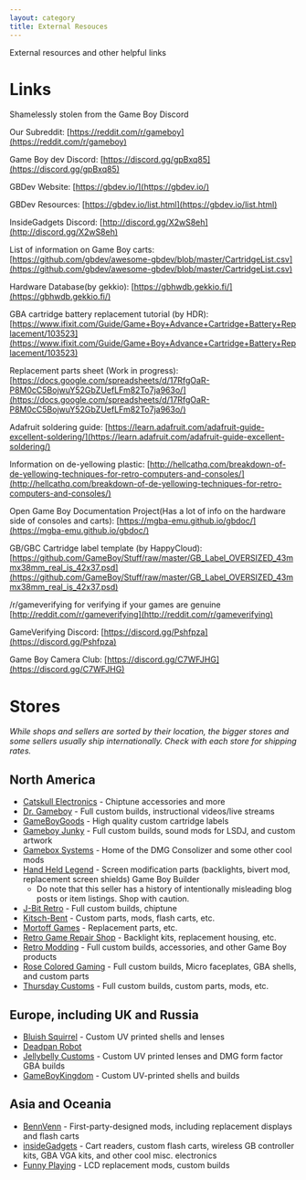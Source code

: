 ```yaml
---
layout: category
title: External Resouces
---
```


External resources and other helpful links
 
# Links

Shamelessly stolen from the Game Boy Discord

Our Subreddit: [https://reddit.com/r/gameboy](https://reddit.com/r/gameboy)

Game Boy dev Discord: [https://discord.gg/gpBxq85](https://discord.gg/gpBxq85)

GBDev Website: [https://gbdev.io/](https://gbdev.io/)

GBDev Resources: [https://gbdev.io/list.html](https://gbdev.io/list.html)

InsideGadgets Discord: [http://discord.gg/X2wS8eh](http://discord.gg/X2wS8eh)

List of information on Game Boy carts: [https://github.com/gbdev/awesome-gbdev/blob/master/CartridgeList.csv](https://github.com/gbdev/awesome-gbdev/blob/master/CartridgeList.csv)

Hardware Database(by gekkio): [https://gbhwdb.gekkio.fi/](https://gbhwdb.gekkio.fi/)

GBA cartridge battery replacement tutorial (by HDR): [https://www.ifixit.com/Guide/Game+Boy+Advance+Cartridge+Battery+Replacement/103523](https://www.ifixit.com/Guide/Game+Boy+Advance+Cartridge+Battery+Replacement/103523)

Replacement parts sheet (Work in progress): [https://docs.google.com/spreadsheets/d/17RfgOaR-P8M0cC5BojwuY52GbZUefLFm82To7ja963o/](https://docs.google.com/spreadsheets/d/17RfgOaR-P8M0cC5BojwuY52GbZUefLFm82To7ja963o/)

Adafruit soldering guide: [https://learn.adafruit.com/adafruit-guide-excellent-soldering/](https://learn.adafruit.com/adafruit-guide-excellent-soldering/)

Information on de-yellowing plastic: [http://hellcathq.com/breakdown-of-de-yellowing-techniques-for-retro-computers-and-consoles/](http://hellcathq.com/breakdown-of-de-yellowing-techniques-for-retro-computers-and-consoles/)

Open Game Boy Documentation Project(Has a lot of info on the hardware side of consoles and carts): [https://mgba-emu.github.io/gbdoc/](https://mgba-emu.github.io/gbdoc/)

GB/GBC Cartridge label template (by HappyCloud): [https://github.com/GameBoy/Stuff/raw/master/GB_Label_OVERSIZED_43mmx38mm_real_is_42x37.psd](https://github.com/GameBoy/Stuff/raw/master/GB_Label_OVERSIZED_43mmx38mm_real_is_42x37.psd)

/r/gameverifying for verifying if your games are genuine [http://reddit.com/r/gameverifying](http://reddit.com/r/gameverifying)

GameVerifying Discord: [https://discord.gg/Pshfpza](https://discord.gg/Pshfpza)

Game Boy Camera Club: [https://discord.gg/C7WFJHG](https://discord.gg/C7WFJHG)

# Stores

*While shops and sellers are sorted by their location, the bigger stores and some sellers usually ship internationally. Check with each store for shipping rates.*

## North America
* [Catskull Electronics](https://catskullelectronics.com/) - Chiptune accessories and more
* [Dr. Gameboy](https://www.ebay.com/usr/dr_gameboy_phd) - Full custom builds, instructional videos/live streams
* [GameBoyGoods](https://www.etsy.com/shop/GameBoyGoods) - High quality custom cartridge labels
* [Gameboy Junky](http://gameboyjunky.wixsite.com/website) - Full custom builds, sound mods for LSDJ, and custom artwork
* [Gamebox Systems](https://gamebox.systems/collections/all) - Home of the DMG Consolizer and some other cool mods
* [Hand Held Legend](http://handheldlegend.com/) - Screen modification parts (backlights, bivert mod, replacement screen shields) Game Boy Builder
    * Do note that this seller has a history of intentionally misleading blog posts or item listings. Shop with caution. 
* [J-Bit Retro](https://www.instagram.com/jbitretro/?hl=en) - Full custom builds, chiptune
* [Kitsch-Bent](http://kitsch-bent.com) - Custom parts, mods, flash carts, etc.
* [Mortoff Games](https://mortoffgames.com/) - Replacement parts, etc.
* [Retro Game Repair Shop](https://retrogamerepairshop.com/) - Backlight kits, replacement housing, etc.
* [Retro Modding](https://www.retromodding.com/) - Full custom builds, accessories, and other Game Boy products
* [Rose Colored Gaming](http://rosecoloredgaming.com/) - Full custom builds, Micro faceplates, GBA shells, and custom parts
* [Thursday Customs](http://thursdaycustoms.com/) - Full custom builds, custom parts, mods, etc.

## Europe, including UK and Russia
* [Bluish Squirrel](https://www.bluishsquirrel.com) - Custom UV printed shells and lenses
* [Deadpan Robot](https://www.deadpanrobot.co.uk/)
* [Jellybelly Customs](https://www.jellybellycustoms.com/) - Custom UV printed lenses and DMG form factor GBA builds
* [GameBoyKingdom](https://www.etsy.com/shop/GameBoyKingdom) - Custom UV-printed shells and builds

## Asia and Oceania
* [BennVenn](https://bennvenn.myshopify.com) - First-party-designed mods, including replacement displays and flash carts
* [insideGadgets](https://shop.insidegadgets.com/) - Cart readers, custom flash carts, wireless GB controller kits, GBA VGA kits, and other cool misc. electronics
* [Funny Playing](https://funnyplaying.com) - LCD replacement mods, custom builds